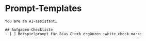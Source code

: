 # Prompt-Templates

```text
You are an AI-assistant…

## Aufgaben-Checkliste
- [ ] Beispielprompt für Bias-Check ergänzen :white_check_mark:
